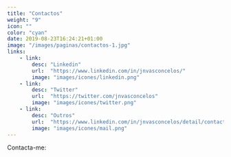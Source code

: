 ```yaml
---
title: "Contactos"
weight: "9"
icon: ""
color: "cyan"
date: 2019-08-23T16:24:21+01:00
image: "/images/paginas/contactos-1.jpg"
links:
    - link:
        desc: "Linkedin"
        url:  "https://www.linkedin.com/in/jnvasconcelos/"
        image: "images/icones/linkedin.png"
    - link:
        desc: "Twitter"
        url:  "https://twitter.com/jnvasconcelos"
        image: "images/icones/twitter.png"        
    - link:
        desc: "Outros"
        url:  "https://www.linkedin.com/in/jnvasconcelos/detail/contact-info/"
        image: "images/icones/mail.png"        
---
```

Contacta-me: